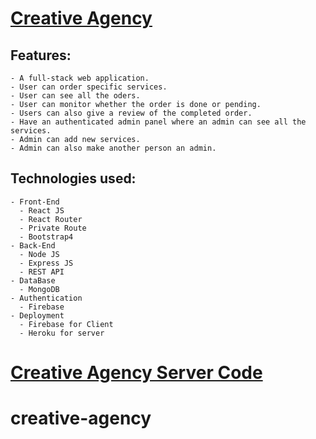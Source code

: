 # [Creative Agency](https://creative-agency-eba73.web.app/)

## Features:

    - A full-stack web application.
    - User can order specific services.
    - User can see all the oders.
    - User can monitor whether the order is done or pending. 
    - Users can also give a review of the completed order. 
    - Have an authenticated admin panel where an admin can see all the services.
    - Admin can add new services.
    - Admin can also make another person an admin.

## Technologies used:

    - Front-End
      - React JS
      - React Router
      - Private Route
      - Bootstrap4
    - Back-End
      - Node JS
      - Express JS
      - REST API
    - DataBase
      - MongoDB
    - Authentication
      - Firebase
    - Deployment
      - Firebase for Client
      - Heroku for server
      
# [Creative Agency Server Code](https://github.com/Siydulislam/creative-agency-server)
# creative-agency
